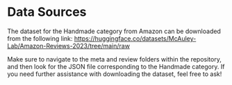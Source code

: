 # Data Sources

The dataset for the Handmade category from Amazon can be downloaded from the following link:
https://huggingface.co/datasets/McAuley-Lab/Amazon-Reviews-2023/tree/main/raw

Make sure to navigate to the meta and review folders within the repository, and then look for the JSON file corresponding to the Handmade category. If you need further assistance with downloading the dataset, feel free to ask!
